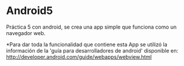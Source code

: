 # Android5
Práctica 5 con android, se crea una app simple que funciona como un navegador web.

*Para dar toda la funcionalidad que contiene esta App se utilizó la información de
la 'guía para desarrolladores de android' disponible en:
http://developer.android.com/guide/webapps/webview.html